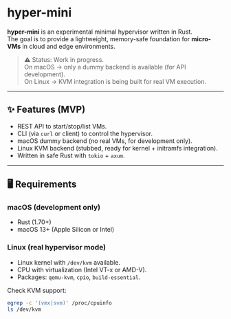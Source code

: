 # hyper-mini

**hyper-mini** is an experimental minimal hypervisor written in Rust.  
The goal is to provide a lightweight, memory-safe foundation for **micro-VMs** in cloud and edge environments.

> ⚠️ Status: Work in progress.  
> On macOS → only a dummy backend is available (for API development).  
> On Linux → KVM integration is being built for real VM execution.

---

## ✨ Features (MVP)

- REST API to start/stop/list VMs.
- CLI (via `curl` or client) to control the hypervisor.
- macOS dummy backend (no real VMs, for development only).
- Linux KVM backend (stubbed, ready for kernel + initramfs integration).
- Written in safe Rust with `tokio` + `axum`.

---

## 🖥️ Requirements

### macOS (development only)
- Rust (1.70+)
- macOS 13+ (Apple Silicon or Intel)

### Linux (real hypervisor mode)
- Linux kernel with `/dev/kvm` available.
- CPU with virtualization (Intel VT-x or AMD-V).
- Packages: `qemu-kvm`, `cpio`, `build-essential`.

Check KVM support:
```bash
egrep -c '(vmx|svm)' /proc/cpuinfo
ls /dev/kvm
